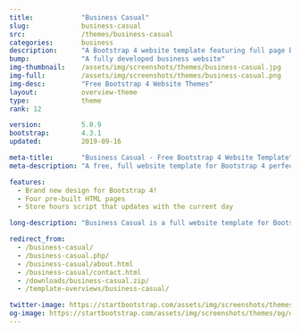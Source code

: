 ```yaml
---
title:            "Business Casual"
slug:             business-casual
src:              /themes/business-casual
categories:       business
description:      "A Bootstrap 4 website template featuring full page background images and other easy to use Bootstrap elements"
bump:             "A fully developed business website"
img-thumbnail:    /assets/img/screenshots/themes/business-casual.jpg
img-full:         /assets/img/screenshots/themes/business-casual.png
img-desc:         "Free Bootstrap 4 Website Themes"
layout:           overview-theme
type:             theme
rank: 12

version:          5.0.9
bootstrap:        4.3.1
updated:          2019-09-16

meta-title:       "Business Casual - Free Bootstrap 4 Website Template"
meta-description: "A free, full website template for Bootstrap 4 perfect for small businesses. All Start Bootstrap templates are free to use and open source."

features:
  - Brand new design for Bootstrap 4!
  - Four pre-built HTML pages
  - Store hours script that updates with the current day

long-description: "Business Casual is a full website template for Bootstrap 4. It features four different HTML pages and a number of custom style components."

redirect_from:
  - /business-casual/
  - /business-casual.php/
  - /business-casual/about.html
  - /business-casual/contact.html
  - /downloads/business-casual.zip/
  - /template-overviews/business-casual/

twitter-image: https://startbootstrap.com/assets/img/screenshots/themes/twitter/twitter-business-casual.png
og-image: https://startbootstrap.com/assets/img/screenshots/themes/og/og-business-casual.png
---
```


